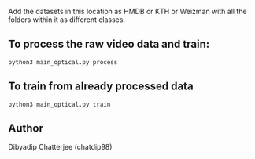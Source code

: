 Add the datasets in this location as HMDB or KTH or Weizman with all the folders within it as different classes.

## To process the raw video data and train:
``` 
python3 main_optical.py process 
```

## To train from already processed data
``` 
python3 main_optical.py train 
```

## Author

Dibyadip Chatterjee (chatdip98)
